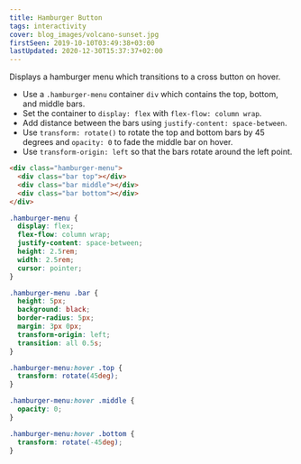 ```yaml
---
title: Hamburger Button
tags: interactivity
cover: blog_images/volcano-sunset.jpg
firstSeen: 2019-10-10T03:49:38+03:00
lastUpdated: 2020-12-30T15:37:37+02:00
---
```


Displays a hamburger menu which transitions to a cross button on hover.

- Use a `.hamburger-menu` container `div` which contains the top, bottom, and middle bars.
- Set the container to `display: flex` with `flex-flow: column wrap`.
- Add distance between the bars using `justify-content: space-between`.
- Use `transform: rotate()` to rotate the top and bottom bars by 45 degrees and `opacity: 0` to fade the middle bar on hover.
- Use `transform-origin: left` so that the bars rotate around the left point.

```html
<div class="hamburger-menu">
  <div class="bar top"></div>
  <div class="bar middle"></div>
  <div class="bar bottom"></div>
</div>
```

```css
.hamburger-menu {
  display: flex;
  flex-flow: column wrap;
  justify-content: space-between;
  height: 2.5rem;
  width: 2.5rem;
  cursor: pointer;
}

.hamburger-menu .bar {
  height: 5px;
  background: black;
  border-radius: 5px;
  margin: 3px 0px;
  transform-origin: left;
  transition: all 0.5s;
}

.hamburger-menu:hover .top {
  transform: rotate(45deg);
}

.hamburger-menu:hover .middle {
  opacity: 0;
}

.hamburger-menu:hover .bottom {
  transform: rotate(-45deg);
}
```
